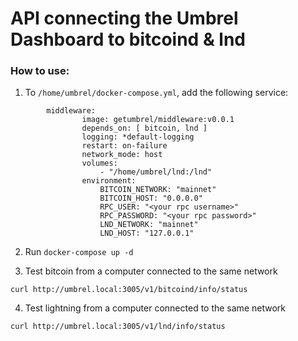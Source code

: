 # API connecting the Umbrel Dashboard to bitcoind & lnd

### How to use:

1. To `/home/umbrel/docker-compose.yml`, add the following service:
```
        middleware:
                image: getumbrel/middleware:v0.0.1
                depends_on: [ bitcoin, lnd ]
                logging: *default-logging
                restart: on-failure
                network_mode: host
                volumes:
                    - "/home/umbrel/lnd:/lnd"
                environment:
                    BITCOIN_NETWORK: "mainnet"
                    BITCOIN_HOST: "0.0.0.0"
                    RPC_USER: "<your rpc username>"
                    RPC_PASSWORD: "<your rpc password>"
                    LND_NETWORK: "mainnet"
                    LND_HOST: "127.0.0.1"
```

2. Run `docker-compose up -d`

3. Test bitcoin from a computer connected to the same network
``` 
curl http://umbrel.local:3005/v1/bitcoind/info/status
```

4. Test lightning from a computer connected to the same network
```
curl http://umbrel.local:3005/v1/lnd/info/status
```